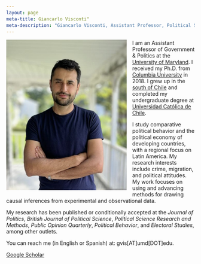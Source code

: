 ```yaml
---
layout: page
meta-title: Giancarlo Visconti"
meta-description: "Giancarlo Visconti, Assistant Professor, Political Science, PSU, Penn State, Pennsylvania State University, Purdue University, Columbia University"
---
```


<head>
  <title> Giancarlo Visconti </title>
  <meta name="author" content="Giancarlo Visconti">
  <meta name="description" content="Giancarlo Visconti's webpage">
  <meta name="title" content="Giancarlo Visconti, Penn State">
  <meta name="keywords" content="Giancarlo Visconti, Columbia, Purdue, Pennsylvania, Penn State, PSU, Chile, Political Science">
  <meta name="tags" content="Giancarlo Visconti, Columbia, Purdue, Pennsylvania, Penn State, PSU, Chile, Political Science, Disasters, Crime, Economic">
  <meta http-equiv="content-type" content="text/html;charset=UTF-8">
</head>

<!-- Google tag (gtag.js) -->
<script async src="https://www.googletagmanager.com/gtag/js?id=G-0J6S13EH3M"></script>
<script>
  window.dataLayer = window.dataLayer || [];
  function gtag(){dataLayer.push(arguments);}
  gtag('js', new Date());

  gtag('config', 'G-0J6S13EH3M');
</script>

<img src="/img/bio3.jpg" alt="Giancarlo" style="float:left;width:322px;height:402px; margin-right:15px; margin-bottom:15px">

I am an Assistant Professor of Government & Politics at the [University of Maryland](https://gvpt.umd.edu/). I received my Ph.D. from [Columbia University](https://polisci.columbia.edu/) in 2018. I grew up in the [south of Chile](https://www.gochile.cl/en/puerto-varas/) and completed my undergraduate degree at [Universidad Católica de Chile](http://www.cienciapolitica.uc.cl/).

I study comparative political behavior and the political economy of developing countries, with a regional focus on Latin America. My research interests include crime, migration, and political attitudes. My work focuses on using and advancing methods for drawing causal inferences from experimental and observational data.

My research has been published or conditionally accepted at the *Journal of Politics*, *British Journal of Political Science*, *Political Science Research and Methods*, *Public Opinion Quarterly*, *Political Behavior*, and *Electoral Studies*, among other outlets.

You can reach me (in English or Spanish) at: gvis[AT]umd[DOT]edu.

[Google Scholar](https://scholar.google.com/citations?hl=en&user=IYungBYAAAAJ&scilu=&scisig=AMD79ooAAAAAXRGfIK8Deuk3aIMhnVdfebQr0KVNwo_d&gmla=AJsN-F7TdMS3DiqRXhrzPMRLgtkQRs52l9RrS3c5pMTevOpu91oHkeMBoql5ZbmIgGrhaHvIDuhdN-O9LgGQaMjZZtpEe5SppAPsEgrt3uXyHgM3-2nyOtE&sciund=11565639192183004832)


